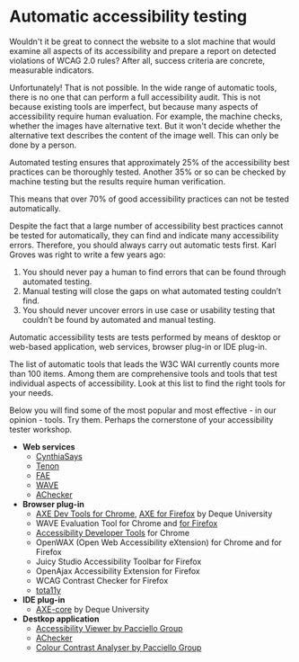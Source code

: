 # Automatic accessibility testing
Wouldn't it be great to connect the website to a slot machine that would examine all aspects of its accessibility and prepare a report on detected violations of WCAG 2.0 rules? After all, success criteria are concrete, measurable indicators.

Unfortunately! That is not possible. In the wide range of automatic tools, there is no one that can perform a full accessibility audit.
This is not because existing tools are imperfect, but because many aspects of accessibility require human evaluation. For example, the machine checks, whether the images have alternative text. But it won't decide whether the alternative text describes the content of the image well. This can only be done by a person. 

Automated testing ensures that approximately 25% of the accessibility best practices can be thoroughly tested. Another 35% or so can be checked by machine testing but the results require human verification.

This means that over 70% of good accessibility practices can not be tested automatically.

Despite the fact that a large number of accessibility best practices cannot be tested for automatically, they can find and indicate many accessibility errors. 
Therefore, you should always carry out automatic tests first. Karl Groves was right to write a few years ago:

 1. You should never pay a human to find errors that can be found through automated testing.
 2. Manual testing will close the gaps on what automated testing couldn’t find.
 3. You should never uncover errors in use case or usability testing that couldn’t be found by automated and manual testing.

Automatic accessibility tests are tests performed by means of desktop or web-based application, web services, browser plug-in or IDE plug-in. 

The list of automatic tools that leads the W3C WAI currently counts more than 100 items. Among them are comprehensive tools and tools that test individual aspects of accessibility. Look at this list to find the right tools for your needs.

Below you will find some of the most popular and most effective - in our opinion - tools. Try them. Perhaps the cornerstone of your accessibility tester workshop.
* **Web services**
  - [CynthiaSays](http://www.cynthiasays.com/)
  - [Tenon](https://tenon.io/)
  - [FAE](https://fae.disability.illinois.edu/anonymous/?Anonymous%20Report=/)
  - [WAVE](http://wave.webaim.org/)
  - [AChecker](https://achecker.ca)
* **Browser plug-in**
  - [AXE Dev Tools for Chrome](http://bitly.com/aXe-Chrome), [AXE for Firefox](http://bit.ly/aXe-Firefox) by Deque University
  - WAVE Evaluation Tool for Chrome and [for Firefox](https://addons.mozilla.org/en-US/firefox/addon/wave-toolbar/)
  - [Accessibility Developer Tools](https://chrome.google.com/webstore/detail/accessibility-developer-t/fpkknkljclfencbdbgkenhalefipecmb) for Chrome
  - OpenWAX (Open Web Accessibility eXtension) for Chrome and for Firefox
  - Juicy Studio Accessibility Toolbar for Firefox
  - OpenAjax Accessibility Extension for Firefox
  - WCAG Contrast Checker for Firefox
  - [tota11y](http://khan.github.io/tota11y/)
* **IDE plug-in**
  - [AXE-core](https://www.axe-core.org/) by Deque University
* **Destkop application** 
  - [Accessibility Viewer by Pacciello Group](https://developer.paciellogroup.com/resources/aviewer/)
  - [AChecker](http://www.atutor.ca/achecker/download.php)
  - [Colour Contrast Analyser by Pacciello Group](https://developer.paciellogroup.com/resources/contrastanalyser/)
  
